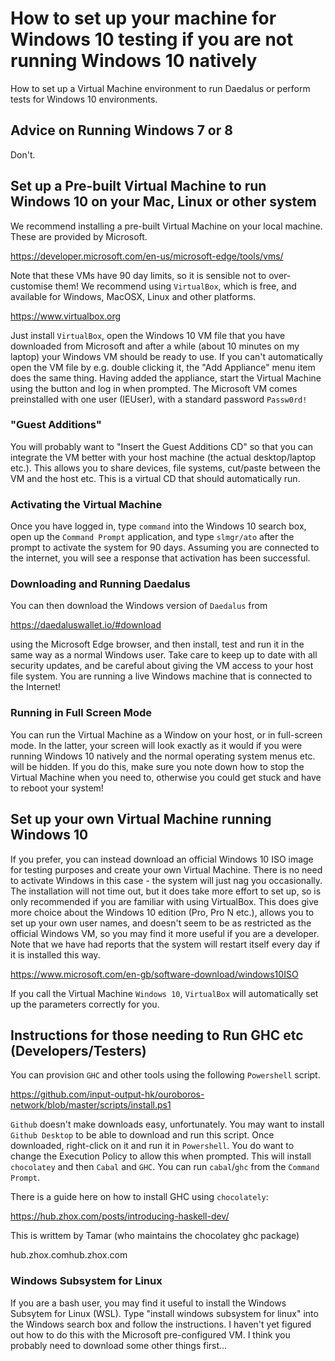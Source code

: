 # How to set up your machine for Windows 10 testing if you are not running Windows 10 natively
How to set up a Virtual Machine environment to run Daedalus or perform tests for Windows 10 environments.

## Advice on Running Windows 7 or 8
Don't.

## Set up a Pre-built Virtual Machine to run Windows 10 on your Mac, Linux or other system

We recommend installing a pre-built Virtual Machine on your local machine.  These are provided by Microsoft.

https://developer.microsoft.com/en-us/microsoft-edge/tools/vms/

Note that these VMs have 90 day limits, so it is sensible not to over-customise them!  We recommend using `VirtualBox`, which is free, and available for Windows, MacOSX, Linux and other platforms.

https://www.virtualbox.org

Just install `VirtualBox`, open the Windows 10 VM file that you have downloaded from Microsoft and after a while (about 10 minutes on my laptop) your Windows VM should be ready to use.  If you can't automatically open the VM file by e.g. double clicking it, the "Add Appliance" menu item does the same thing.  Having added the appliance, start the Virtual Machine using the button and log in when prompted. The Microsoft VM comes preinstalled with one user (IEUser), with a standard password `Passw0rd!`

### "Guest Additions"
You will probably want to "Insert the Guest Additions CD" so that you can integrate the VM better with your host machine (the actual desktop/laptop etc.).  This allows you to share devices, file systems, cut/paste between the VM and the host etc.
This is a virtual CD that should automatically run.

### Activating the Virtual Machine
Once you have logged in, type `command` into the Windows 10 search box, open up the
`Command Prompt` application, and type `slmgr/ato` after the prompt to activate the system for 90 days.
Assuming you are connected to the internet, you will see a response that activation has been successful.

### Downloading and Running Daedalus

You can then download the Windows version of `Daedalus` from

https://daedaluswallet.io/#download

using the Microsoft Edge browser, and then install, test and run it in the same way as a normal Windows user.  Take care to keep up to date with all security updates, and be careful about giving the VM access to your host file system.  You are running a live Windows machine that is connected to the Internet!

### Running in Full Screen Mode
You can run the Virtual Machine as a Window on your host, or in full-screen mode.  In the latter, your screen
will look exactly as it would if you were running Windows 10 natively and the normal operating system menus
etc. will be hidden.  If you do this, make sure you note down how to stop the Virtual Machine when you
need to, otherwise you could get stuck and have to reboot your system!


## Set up your own Virtual Machine running Windows 10

If you prefer, you can instead download an official Windows 10 ISO image for testing purposes and create your own Virtual Machine.  There is no need to activate Windows in this case - the system will just nag you occasionally.  The installation will not time out, but it does take more effort to set up, so is only recommended if you are familiar with using VirtualBox.  This does give more choice about the Windows 10 edition (Pro, Pro N etc.), allows you to set up your own user names, and doesn't seem to be as restricted as the official Windows VM, so you may find it more useful if you are a developer.
Note that we have had reports that the system will restart itself every day if it is installed this way.

https://www.microsoft.com/en-gb/software-download/windows10ISO

If you call the Virtual Machine `Windows 10`, `VirtualBox` will automatically set up the parameters correctly for you.


## Instructions for those needing to Run GHC etc (Developers/Testers)


You can provision `GHC` and other tools using the following `Powershell` script.

https://github.com/input-output-hk/ouroboros-network/blob/master/scripts/install.ps1

`Github` doesn't make downloads easy, unfortunately.  You may want to install `Github Desktop` to be able to download and run this script.  Once downloaded, right-click on it and run it in `Powershell`.  You do want to change the Execution Policy to allow this when prompted.
This will install `chocolatey` and then `Cabal` and `GHC`.  You can run `cabal`/`ghc` from the `Command Prompt`.

There is a guide here on how to install GHC using `chocolately`:

https://hub.zhox.com/posts/introducing-haskell-dev/ 

This is writtem by Tamar (who maintains the chocolatey ghc package)

hub.zhox.comhub.zhox.com

### Windows Subsystem for Linux

If you are a bash user, you may find it useful to install the Windows Subsytem for Linux (WSL).  Type "install windows subsystem for linux" into the Windows search box and follow the instructions.  I haven't yet figured out how to do this with the Microsoft pre-configured VM.  I think you probably need to download some other things first...
